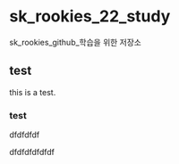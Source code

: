 # sk_rookies_22_study
sk_rookies_github_학습을 위한 저장소

## test
this is a test.

### test
dfdfdfdf

dfdfdfdfdfdf
